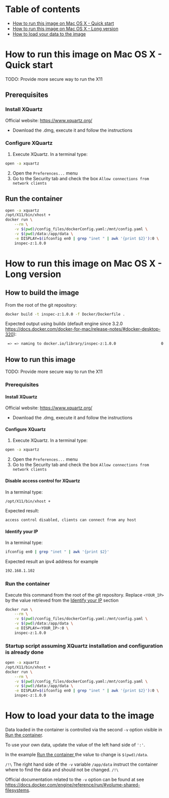 # Table of contents
- [How to run this image on Mac OS X - Quick start](#-how-to-run-this-image-on-mac-os-x---quick-start)
- [How to run this image on Mac OS X - Long version](#-how-to-run-this-image-on-mac-os-x---long-version)
- [How to load your data to the image](#-how-to-load-your-data-to-the-image)

# How to run this image on Mac OS X - Quick start

TODO: Provide more secure way to run the X11

## Prerequisites

### Install XQuartz

Official website: https://www.xquartz.org/
 
- Download the .dmg, execute it and follow the instructions

### Configure XQuartz

1. Execute XQuartz. In a terminal type:
  ```bash
  open -a xquartz
  ```
2. Open the `Preferences...` menu
3. Go to the Security tab and check the box `Allow connections from network clients`

## Run the container

```bash
open -a xquartz
/opt/X11/bin/xhost +
docker run \
    --rm \
    -v $(pwd)/config_files/dockerConfig.yaml:/mnt/config.yaml \
    -v $(pwd)/data:/app/data \
    -e DISPLAY=$(ifconfig en0 | grep "inet " | awk '{print $2}'):0 \
    inspec-z:1.0.0
```

# How to run this image on Mac OS X - Long version
## How to build the image

From the root of the git repository:
```bash
docker build -t inspec-z:1.0.0 -f Docker/Dockerfile .
```

Expected output using buildx (default engine since 3.2.0 https://docs.docker.com/docker-for-mac/release-notes/#docker-desktop-320):
```bash
 => => naming to docker.io/library/inspec-z:1.0.0                    0.0s
```

## How to run this image 

TODO: Provide more secure way to run the X11

### Prerequisites

#### Install XQuartz

Official website: https://www.xquartz.org/
 
- Download the .dmg, execute it and follow the instructions

#### Configure XQuartz

1. Execute XQuartz. In a terminal type:
  ```bash
  open -a xquartz
  ```
2. Open the `Preferences...` menu
3. Go to the Security tab and check the box `Allow connections from network clients`

#### Disable access control for XQuartz

In a terminal type:
  ```bash
  /opt/X11/bin/xhost +
  ```
  Expected result:
  ```bash
  access control disabled, clients can connect from any host
  ```

#### Identify your IP 

In a terminal type:
  ```bash
  ifconfig en0 | grep "inet " | awk '{print $2}'
  ```
  Expected result an ipv4 address for example
  ```bash
  192.168.1.102
  ```

### Run the container

Execute this command from the root of the git repository.
Replace `<YOUR_IP>` by the value retrieved from the [Identify your IP](###-identify-your-ip) section
```Bash
docker run \
    --rm \
    -v $(pwd)/config_files/dockerConfig.yaml:/mnt/config.yaml \
    -v $(pwd)/data:/app/data \
    -e DISPLAY=<YOUR_IP>:0 \
    inspec-z:1.0.0
```

### Startup script assuming XQuartz installation and configuration is already done

```bash
open -a xquartz
/opt/X11/bin/xhost +
docker run \
    --rm \
    -v $(pwd)/config_files/dockerConfig.yaml:/mnt/config.yaml \
    -v $(pwd)/data:/app/data \
    -e DISPLAY=$(ifconfig en0 | grep "inet " | awk '{print $2}'):0 \
    inspec-z:1.0.0
```

# How to load your data to the image

Data loaded in the container is controlled via the second `-v` option visible in [Run the container](##-run-the-container).

To use your own data, update the value of the left hand side of `':'`.

In the example [Run the container
](##-run-the-container) the value to change is `$(pwd)/data`. 

`/!\` The right hand side of the `-v` variable `/app/data` instruct the container where to find the data and should not be changed. `/!\`

Official documentation related to the `-v` option can be found at see https://docs.docker.com/engine/reference/run/#volume-shared-filesystems.
